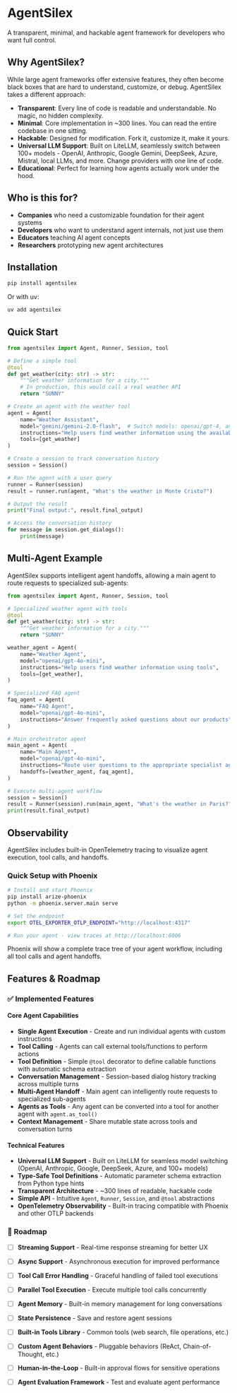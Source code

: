 # AgentSilex

A transparent, minimal, and hackable agent framework for developers who want full control.

## Why AgentSilex?

While large agent frameworks offer extensive features, they often become black boxes that are hard to understand, customize, or debug. AgentSilex takes a different approach:

- **Transparent**: Every line of code is readable and understandable. No magic, no hidden complexity.
- **Minimal**: Core implementation in ~300 lines. You can read the entire codebase in one sitting.
- **Hackable**: Designed for modification. Fork it, customize it, make it yours.
- **Universal LLM Support**: Built on LiteLLM, seamlessly switch between 100+ models - OpenAI, Anthropic, Google Gemini, DeepSeek, Azure, Mistral, local LLMs, and more. Change providers with one line of code.
- **Educational**: Perfect for learning how agents actually work under the hood.

## Who is this for?

- **Companies** who need a customizable foundation for their agent systems
- **Developers** who want to understand agent internals, not just use them
- **Educators** teaching AI agent concepts
- **Researchers** prototyping new agent architectures

## Installation

```bash
pip install agentsilex
```

Or with uv:

```bash
uv add agentsilex
```

## Quick Start

```python
from agentsilex import Agent, Runner, Session, tool

# Define a simple tool
@tool
def get_weather(city: str) -> str:
    """Get weather information for a city."""
    # In production, this would call a real weather API
    return "SUNNY"

# Create an agent with the weather tool
agent = Agent(
    name="Weather Assistant",
    model="gemini/gemini-2.0-flash",  # Switch models: openai/gpt-4, anthropic/claude-3-5-sonnet, deepseek/deepseek-chat, et al.
    instructions="Help users find weather information using the available tools.",
    tools=[get_weather]
)

# Create a session to track conversation history
session = Session()

# Run the agent with a user query
runner = Runner(session)
result = runner.run(agent, "What's the weather in Monte Cristo?")

# Output the result
print("Final output:", result.final_output)

# Access the conversation history
for message in session.get_dialogs():
    print(message)
```

## Multi-Agent Example

AgentSilex supports intelligent agent handoffs, allowing a main agent to route requests to specialized sub-agents:

```python
from agentsilex import Agent, Runner, Session, tool

# Specialized weather agent with tools
@tool
def get_weather(city: str) -> str:
    """Get weather information for a city."""
    return "SUNNY"

weather_agent = Agent(
    name="Weather Agent",
    model="openai/gpt-4o-mini",
    instructions="Help users find weather information using tools",
    tools=[get_weather],
)

# Specialized FAQ agent
faq_agent = Agent(
    name="FAQ Agent",
    model="openai/gpt-4o-mini",
    instructions="Answer frequently asked questions about our products",
)

# Main orchestrator agent
main_agent = Agent(
    name="Main Agent",
    model="openai/gpt-4o-mini",
    instructions="Route user questions to the appropriate specialist agent",
    handoffs=[weather_agent, faq_agent],
)

# Execute multi-agent workflow
session = Session()
result = Runner(session).run(main_agent, "What's the weather in Paris?")
print(result.final_output)
```

## Observability

AgentSilex includes built-in OpenTelemetry tracing to visualize agent execution, tool calls, and handoffs.

### Quick Setup with Phoenix

```bash
# Install and start Phoenix
pip install arize-phoenix
python -m phoenix.server.main serve

# Set the endpoint
export OTEL_EXPORTER_OTLP_ENDPOINT="http://localhost:4317"

# Run your agent - view traces at http://localhost:6006
```

Phoenix will show a complete trace tree of your agent workflow, including all tool calls and agent handoffs.

## Features & Roadmap

### ✅ Implemented Features

#### Core Agent Capabilities
- **Single Agent Execution** - Create and run individual agents with custom instructions
- **Tool Calling** - Agents can call external tools/functions to perform actions
- **Tool Definition** - Simple `@tool` decorator to define callable functions with automatic schema extraction
- **Conversation Management** - Session-based dialog history tracking across multiple turns
- **Multi-Agent Handoff** - Main agent can intelligently route requests to specialized sub-agents
- **Agents as Tools** - Any agent can be converted into a tool for another agent with `agent.as_tool()`
- **Context Management** - Share mutable state across tools and conversation turns

#### Technical Features
- **Universal LLM Support** - Built on LiteLLM for seamless model switching (OpenAI, Anthropic, Google, DeepSeek, Azure, and 100+ models)
- **Type-Safe Tool Definitions** - Automatic parameter schema extraction from Python type hints
- **Transparent Architecture** - ~300 lines of readable, hackable code
- **Simple API** - Intuitive `Agent`, `Runner`, `Session`, and `@tool` abstractions
- **OpenTelemetry Observability** - Built-in tracing compatible with Phoenix and other OTLP backends

### 🚀 Roadmap

- [ ] **Streaming Support** - Real-time response streaming for better UX
- [ ] **Async Support** - Asynchronous execution for improved performance
- [ ] **Tool Call Error Handling** - Graceful handling of failed tool executions
- [ ] **Parallel Tool Execution** - Execute multiple tool calls concurrently
- [ ] **Agent Memory** - Built-in memory management for long conversations
- [ ] **State Persistence** - Save and restore agent sessions
- [ ] **Built-in Tools Library** - Common tools (web search, file operations, etc.)
- [ ] **Custom Agent Behaviors** - Pluggable behaviors (ReAct, Chain-of-Thought, etc.)
- [ ] **Human-in-the-Loop** - Built-in approval flows for sensitive operations
- [ ] **Agent Evaluation Framework** - Test and evaluate agent performance

